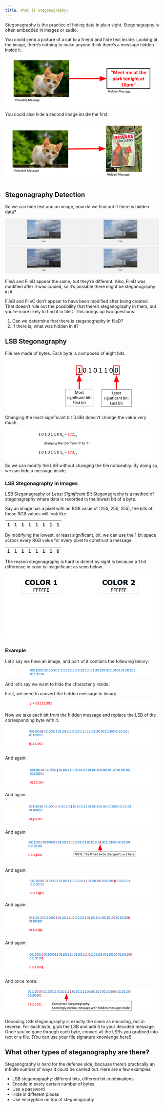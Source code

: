 ```yaml
---
title: What is steganography?
---
```


Stegonagraphy is the practice of hiding data in plain sight. Stegonagraphy is often embedded in images or audio.

You could send a picture of a cat to a friend and hide text inside. Looking at the image, there’s nothing to make anyone think there’s a message hidden inside it.

![Steg with text](/images/steg-cat-text.png)

You could also hide a second image inside the first.

![Steg with an Image](/images/steg-cat-image.png)

## Stegonagraphy Detection

So we can hide text and an image, how do we find out if there is hidden data?

![Group of images](/images/steg-a-b-c-d.png)

FileA and FileD appear the same, but they’re different. Also, FileD was modified after it was copied, so it’s possible there might be steganography in it.

FileB and FileC don’t appear to have been modified after being created. That doesn’t rule out the possibility that there’s steganography in them, but you’re more likely to find it in fileD. This brings up two questions:

1. Can we determine that there is steganography in fileD?
2. If there is, what was hidden in it?

## LSB Stegonagraphy

File are made of bytes. Each byte is composed of eight bits.

![Steganography Process Step 1](/images/steg-step-1.png)

Changing the least-significant bit (LSB) doesn’t change the value very much.

![Steganography Process Step 2](/images/steg-step-2.png)

So we can modify the LSB without changing the file noticeably. By doing so, we can hide a message inside.

### LSB Stegonagraphy in Images

LSB Stegonagraphy or *Least Significant Bit* Stegonagraphy is a method of stegonagraphy where data is recorded in the lowest bit of a byte.

Say an image has a pixel with an RGB value of (255, 255, 255), the bits of those RGB values will look like

| 1 | 1 | 1 | 1 | 1 | 1 | 1 | 1 |
| --- | --- | --- | --- | --- | --- | --- | --- |

By modifying the lowest, or least significant, bit, we can use the 1 bit space across every RGB value for every pixel to construct a message.

| 1 | 1 | 1 | 1 | 1 | 1 | 1 | 0 |
| --- | --- | --- | --- | --- | --- | --- | --- |

The reason stegonagraphy is hard to detect by sight is because a 1 bit difference in color is insignificant as seen below.

![1 Bit Difference](/images/lsb-color-difference.png)

### Example

Let’s say we have an image, and part of it contains the following binary:

![Steganography Process Step 3](/images/steg-step-3.png)

And let’s say we want to hide the character y inside.

First, we need to convert the hidden message to binary.

![Steganography Process Step 4](/images/steg-step-4.png)

Now we take each bit from the hidden message and replace the LSB of the corresponding byte with it.

![Steganography Process Step 5](/images/steg-step-5.png)

And again:

![Steganography Process Step 6](/images/steg-step-6.png)

And again:

![Steganography Process Step 7](/images/steg-step-7.png)

And again:

![Steganography Process Step 8](/images/steg-step-8.png)

And again:

![Steganography Process Step 9](/images/steg-step-9.png)

And again:

![Steganography Process Step 10](/images/steg-step-10.png)

And again:

![Steganography Process Step 11](/images/steg-step-11.png)

And once more:

![Steganography Process Step 12](/images/steg-step-12.png)

Decoding LSB steganography is exactly the same as encoding, but in reverse. For each byte, grab the LSB and add it to your decoded message. Once you’ve gone through each byte, convert all the LSBs you grabbed into text or a file. (You can use your file signature knowledge here!)


## What other types of steganography are there?
Steganography is hard for the defense side, because there’s practically an infinite number of ways it could be carried out. Here are a few examples:
- LSB steganography: different bits, different bit combinations
- Encode in every certain number of bytes 
- Use a password
- Hide in different places
- Use encryption on top of steganography